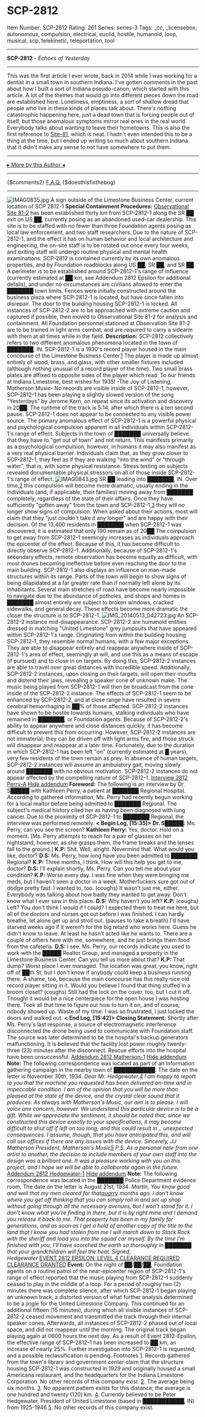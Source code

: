 # SCP-2812
Item Number: SCP-2812
Rating: 261
Series: series-3
Tags: _cc, _licensebox, autonomous, compulsion, electrical, euclid, hostile, humanoid, loop, musical, scp, telekinetic, teleportation, tool

---

**SCP-2812** \- _Echoes of Yesterday_
* * *
This was the first article I ever wrote, back in 2014 while I was working for a dentist in a small town in southern Indiana. I've gotten comments in the past about how I built a sort of Indiana pseudo-canon, which started with this article.
A lot of the themes that would go into different pieces down the road are established here. Loneliness, emptiness, a sort of shallow dread that people who live in these kinds of places talk about. There's nothing catastrophic happening here, just a dead town that is forcing people out of itself, but those anomalous symptoms mirror real ones in the real world. Everybody talks about wanting to leave their hometowns.
This is also the first reference to [Site-81](http://www.scp-wiki.net/secure-facility-dossier-site-81), which is neat. I hadn't even intended this to be a thing at the time, but I ended up writing so much about southern Indiana that it didn't make any sense to not have somewhere to put them.
* * *
[▸ More by this Author ◂](http://www.scp-wiki.net/djkaktus)
* * *
{$comments2}
[F.A.Q.](https://scp-wiki.wikidot.com/component:info-ayers)
{$doesthisfixthebug}
* * *
![IMAG0835.jpg](https://scp-wiki.wdfiles.com/local--files/scp-2812/IMAG0835.jpg)
A sign outside of the Limestone Business Center, current location of SCP 2812-1
**Special Containment Procedures:** [Observational Site 81-2](/secure-facility-dossier-site-81) has been established thirty km from SCP-2812-1 along the SR ██ exit on US ██, currently posing as an abandoned used-car dealership. This site is to be staffed with no fewer than three Foundation agents posing as local law enforcement, and two staff researchers. Due to the nature of SCP-2812-1, and the effect it has on human behavior and local architecture and engineering, the on-site staff is to be rotated out once every four weeks, and exiting staff will undergo routine physical and mental health examinations.
SCP-2812 is contained currently by its own anomalous properties, and by Foundation roadblocks along US ██, SR ██, and SR ██. A perimeter is to be established around SCP-2812-1's range of influence (currently estimated at ██ km, see Addendum 2812 Epsilon for additional details), and under no circumstances are civilians allowed to enter the ███████ town limits. Fences were initially constructed around the business plaza where SCP-2812-1 is located, but have since fallen into disrepair. The door to the building housing SCP-2812-1 is locked.
All instances of SCP-2812-2 are to be approached with extreme caution and captured if possible, then moved to Observational Site 81-2 for analysis and containment. All Foundation personnel stationed at Observation Site 81-2 are to be trained in light arms combat, and are required to carry a sidearm with them at all times while in the field.
**Description:** SCP-2812 collectively refers to two different anomalous phenomena located in the town of ███████, IN.
SCP-2812-1 is a 1930's record player housed in the main concourse of the Limestone Business Center.[1](javascript:;) The player is made up almost entirely of wood, brass, and glass, with other smaller fixtures included (although nothing unusual of a record player of the time). Two small brass plates are affixed to opposite sides of the player which read:
To our friends at Indiana Limestone, best wishes for 1935!
-The Joy of Listening, Matherson Music-
No records are visible inside of SCP-2812-1, however, SCP-2812-1 has been playing a slightly slowed version of the song "Yesterdays" by Jerome Kern, on repeat since its activation and discovery in 20██. The runtime of the track is 5:14, after which there is a ten second pause. SCP-2812-1 does not appear to be connected to any visible power source.
The primary anomalous effect of SCP-2812-1 is a powerful physical and psychological compulsion apparent in all individuals within SCP-2812-1's range of effect. Subjects in the town of ███████ universally believe that they have to "get out of town" and not return. This manifests primarily as a psychological compulsion, however, in humans it may also manifest as a very real physical barrier. Individuals claim that, as they grow closer to SCP-2812-1, they feel as if they are walking "into the wind" or "through water", that is, with some physical resistance. Stress testing on subjects revealed documentable physical stressors on all of those inside SCP-2812-1's range of effect.
![IMAG0843.jpg](https://scp-wiki.wdfiles.com/local--files/scp-2812/IMAG0843.jpg)
SR ██ leading into ███████, IN.
Over time,[2](javascript:;) this compulsion will become more dramatic, usually ending in the individuals (and, if applicable, their families) moving away from ███████ completely, regardless of the state of their affairs. Once they have sufficiently "gotten away" from the town and SCP-2812-1,[3](javascript:;) they will no longer show signs of compulsion. When asked about their actions, most will claim that they "just couldn't take it any longer" and are happy with their decision. Of the 13,400 residents in ███████ when SCP-2812-1 was discovered, it is estimated that only 190 remain as of 20██
The compulsion to get away from SCP-2812-1 seemingly increases as individuals approach the epicenter of the effect. Because of this, it has become difficult to directly observe SCP-2812-1. Additionally, because of SCP-2812-1's secondary effects, remote observation has become equally as difficult, with most drones becoming ineffective before even reaching the door to the main building.
SCP-2812-1 also displays an influence on man-made structures within its range. Parts of the town will begin to show signs of being dilapidated at a far greater rate than if normally left alone by its inhabitants. Several main stretches of road have become nearly impossible to navigate due to the abundance of potholes, and shops and homes in ███████ almost entirely are subject to broken windows, cracked sidewalks, and general decay. These effects become more dramatic the closer the structure is to SCP-2812-1.
![IMG_20140513_042723.jpg](https://scp-wiki.wdfiles.com/local--files/scp-2812/IMG_20140513_042723.jpg)
An SCP-2812-2 instance mid-disappearance.
SCP-2812-2 are humanoid entities dressed in matching "United Limestone" grey jumpsuits that have appeared within SCP-2812-1's range. Originating from within the building housing SCP-2812-1, they resemble normal humans, with a few major exceptions. They are able to disappear entirely and reappear anywhere inside of SCP-2812-1's area of effect, seemingly at will, and use this as a means of escape (if pursued) and to close in on targets. By doing this, SCP-2812-2 instances are able to travel over great distances with incredible speed. Additionally, SCP-2812-2 instances, upon closing on their targets, will open their mouths and distend their jaws, revealing a speaker cone of unknown make. The music being played from SCP-2812-1 will then be broadcast from the cone inside of the SCP-2812-2 instance. The effects of SCP-2812-1 seem to be enhanced by SCP-2812-2, and at close range have resulted in severe cerebral hemorrhaging in ██% of those affected.
SCP-2812-2 instances have shown to be hostile towards humans, stalking individuals who have remained in ███████, or Foundation agents. Because of SCP-2812-2's ability to appear anywhere and close distances quickly, it has become difficult to prevent this from occurring. However, SCP-2812-2 instances are not immaterial; they can be driven off with light arms fire, and those struck will disappear and reappear at a later time. Fortunately, due to the duration in which SCP-2812-1 has been left "on" (currently estimated at █ years), very few residents of the town remain as prey. In absence of human targets, SCP-2812-2 instances will assume an ambulatory gait, moving slowly around ███████ with no obvious motivation. SCP-2812-2 instances do not appear affected by the compelling nature of SCP-2812-1.
[Interview 2812 Perry-A](javascript:;)
[Hide addendum](javascript:;)
**Foreword:** The following is an interview by Dr. S█████ with Kathleen Perry, a patient at ███████ Regional Hospital. According to gathered information, Ms. Perry had recently begun working for a local realtor before being admitted to ███████ Regional. The subject's medical history cited her as having been diagnosed with lung cancer. Due to the proximity of SCP-2812-1 to ███████ Regional, the interview was performed remotely.
**< Begin Log, [15:35]>**
**Dr. S█████:** Ms. Perry, can you see the screen?
**Kathleen Perry:** Yes, doctor. Hold on a moment.
[Ms. Perry attempts to reach for a pair of glasses on her nightstand, however, as she grasps them, the frame breaks and the lenses fall to the ground.]
**K.P:** Shit. Well, alright. Nevermind that. What would you like, doctor?
**D.S:** Ms. Perry, how long have you been admitted to ███████ Regional?
**K.P:** Three months, I think. How will this help you get to me, doctor?
**D.S:** I'll explain shortly, Ms. Perry. Can you tell me about your condition?
**K.P:** Worse every day. I was fine when they were bringing me meds, but I haven't seen a doctor in a week. Motherfuckers sure got out of dodge pretty fast. I wanted to, too. (coughs) It wasn't just me, either. Everybody was talking about how badly they wanted to get away. Don't know what I ever saw in this place.
**D.S:** Why haven't you left?
**K.P:** (coughs) Left? You don't think I would if I could? I expected them to treat me here, but all of the doctors and nurses got out before I was finished. I can hardly breathe, let alone get up and stroll out. (pauses to take a breath) I'd have starved weeks ago if it weren't for the big retard who works here. Guess he didn't know to leave. At least he hasn't acted like he wants to. There are a couple of others here with me, somewhere, and he just brings them food from the cafeteria.
**D.S:** I see. Ms. Perry, our records indicate you used to work with the █████ Realtor Group, and managed a property in the Limestone Business Center. Can you tell us more about that?
**K.P:** That dump? Worst place I ever managed. The location was great, you know, right off of ██th St, but I don't know if anybody could keep a business running there. A shame, too, because the main concourse has this really nice old record player sitting in it. Would you believe I found that thing stuffed in a broom closet? (coughs) Still had the lock on the cover, too, but I cut it off. Thought it would be a nice centerpiece for the open house I was hosting there. Took all that time to figure out how to turn it on, and of course, nobody showed up. Waste of my time. I was so frustrated, I just locked the doors and walked out.
**< End Log, [15:42]>**
**Closing Statement:** Shortly after Ms. Perry's last response, a source of electromagnetic interference disconnected the drone being used to communicate with Foundation staff. The source was later determined to be the hospital's backup generators malfunctioning. It is believed that the facility lost power roughly twenty-three (23) minutes after the disconnect. Rescue efforts into the hospital have been unsuccessful.
[Addendum 2812 Matherson-1](javascript:;)
[Hide addendum](javascript:;)
**Note:** The following correspondence was located as part of an information gathering campaign in the nearby town of ███████████. The date on the letter is November 30th, 1934.
_Dear Mr. Hedgewater,[4](javascript:;)_
_I am happy to report to you that the machine you requested has been delivered on-time and in impeccable condition. I am of the opinion that you will be more than pleased at the state of the device, and the crystal clear sound that it produces. As always with Matherson's Music, our aim is to please._
_I will voice one concern, however. We understand this particular device is to be a gift. While we appreciate the sentiment, it should be noted that, since we constructed this device exactly to your specifications, it may become difficult to shut off if left on too long, and this could result in… unexpected consequences. I assume, though, that you have anticipated this, and will call our offices if there are any issues with the device._
_Sincerely,_
_JJ Matherson_
_President, Matherson's Music[5](javascript:;)_
_P.S. As a personal note from one artist to another, the decision to include members of your own staff into the design was a brilliant one. It was a pleasure working with you on this project, and I hope we will be able to collaborate again in the future._
[Addendum 2812 Hedgewater-1](javascript:;)
[Hide addendum](javascript:;)
**Note:** The following correspondence was located in the ███████ Police Department evidence room. The date on the letter is August 21st, 1934.
_Martin,_
_You know good and well that my men cleared for that[quarry](/scp-2951) months ago. I don't know where you get off thinking that you can simply roll in and set up shop without going through all the necessary avenues, but I won't stand for it. I don't know what you're finding in there, but it is by right mine and I demand you release it back to me. That property has been in my family for generations, and as soon as I get a hold of another copy of the title to the land that I know you had stolen from me I will march down to Stack Rock with the sheriff and load you into the squad car myself. By the time I'm finished with you, I'll have scorched the earth so thoroughly in ███████ that your grandchildren will feel the heat._
_Signed,_  
_Hedgewater_
[EVENT 2812 EPSILON: LEVEL 4 CLEARANCE REQUIRED](javascript:;)
[CLEARANCE GRANTED](javascript:;)
**Event:** On the night of ██/██/██, Foundation agents on a routine patrol of the near-epicenter region of SCP-2812-1's range of effect reported that the music playing from SCP-2812-1 suddenly ceased to play in the middle of a loop. For a period of roughly two (2) minutes there was complete silence, after which SCP-2812-1 began playing an unknown track, a distorted version of what further analysis determined to be a jingle for the United Limestone Company. This continued for an additional fifteen (15 minutes), during which all visible instances of SCP-2812-2 ceased movement and transmitted the track through their internal speaker cones. Afterwards, all instances of SCP-2812-2 phased out of local space, and did not reappear until the morning. The original track began playing again at 0600 hours the next day.
As a result of Event 2812-Epsilon, the effective range of SCP-2812-1 has been increased to ██ km, an increase of nearly 25%. Further investigation into SCP-2812-1 is requested, and a possible reclassification is pending.
Footnotes
[1](javascript:;). Records gathered from the town's library and government center claim that the structure housing SCP-2812-1 was constructed in 1929 and originally housed a small Americana restaurant, and the headquarters for the Indiana Limestone Corporation. No other records of this company exist.
[2](javascript:;). The average being six months.
[3](javascript:;). No apparent pattern exists for this distance; the average is one hundred and twenty (120) km.
[4](javascript:;). Currently believed to be Peter Hedgewater, President of United Limestone (based in ███████████, IN) from 1925-1946
[5](javascript:;). No other records of this company exist.